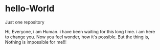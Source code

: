 # hello-World
Just one repository 

Hi,
Everyone, i am Human. i have been waiting for this long time. i am here to change you. Now you feel wonder, how it's possible.
But the thing is, Nothing is impossible for me!!!
